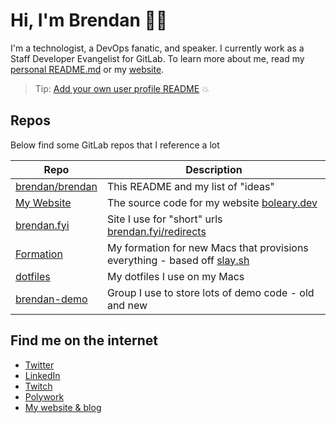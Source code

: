 # Hi, I'm Brendan 👨‍💻

I'm a technologist, a DevOps fanatic, and speaker.  I currently work as a Staff Developer Evangelist for GitLab.  To learn more about me, read my [personal README.md](https://gitlab.com/brendan/readme) or my [website](https://boleary.dev).

> Tip: [Add your own user profile README](https://docs.gitlab.com/ee/user/profile/#user-profile-readme) 💥 

## Repos
Below find some GitLab repos that I reference a lot


| Repo | Description |
| ------------------------------------------------------ | ---------------------------------- |
| [brendan/brendan](https://gitlab.com/brendan/brendan/) | This README and my list of "ideas" |
| [My Website](https://gitlab.com/brendan/website)       | The source code for my website [boleary.dev](https://boleary.dev) |
| [brendan.fyi](https://gitlab.com/brendan/.fyi)         | Site I use for "short" urls [brendan.fyi/redirects](https://brendan.fyi/redirects) |
| [Formation](https://gitlab.com/brendan/formation)      | My formation for new Macs that provisions everything - based off [slay.sh](https://slay.sh) |
| [dotfiles](https://gitlab.com/brendan/dotfiles)        | My dotfiles I use on my Macs |
| [brendan-demo](https://gitlab.com/brendan-demo)        | Group I use to store lots of demo code - old and new |


## Find me on the internet
- [Twitter](https://twitter.com/olearycrew)
- [LinkedIn](https://www.linkedin.com/in/olearycrew/)
- [Twitch](https://www.twitch.tv/olearycrew)
- [Polywork](https://www.polywork.com/brendan)
- [My website & blog](https://boleary.dev)
